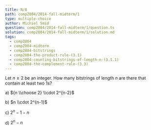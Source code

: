 ```yaml
---
title: N/A
path: comp2804/2014-fall-midterm/1
type: multiple-choice
author: Michiel Smid
question: comp2804/2014-fall-midterm/1/question.ts
solution: comp2804/2014-fall-midterm/1/solution.md
tags:
  - comp2804
  - comp2804-midterm
  - comp2804-bitstrings
  - comp2804-the-product-rule-(3.1)
  - comp2804-counting-bitstrings-of-length-n-(3.1.1)
  - comp2804-the-complement-rule-(3.3)
---
```


Let $n \geq 2$ be an integer. How many bitstrings of length $n$ are there that contain at least two 1s?

a) ${n \\choose 2} \\cdot 2^{n-2}$

b) $n \\cdot 2^{n-1}$

c) $2^{n} - 1 - n$

d) $2^{n} - n$
